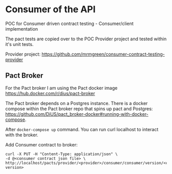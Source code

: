 # Consumer of the API
POC for Consumer driven contract testing - Consumer/client implementation

The pact tests are copied over to the POC Provider project and tested within it's unit tests.

Provider project: https://github.com/mrmgreen/consumer-contract-testing-provider

## Pact Broker
For the Pact broker I am using the Pact docker image https://hub.docker.com/r/dius/pact-broker

The Pact broker depends on a Postgres instance. There is a docker compose within the Pact broker repo that spins up pact and Postgres: https://github.com/DiUS/pact_broker-docker#running-with-docker-compose.

After `docker-compose up` command. You can run curl localhost to interact with the broker.

Add Consumer contract to broker:

``` shell
curl -X PUT -H "Content-Type: application/json" \
-d @<consumer contract json file> \
http://localhost/pacts/provider/<provider>/consumer/consumer/version/<consumer version>
```
